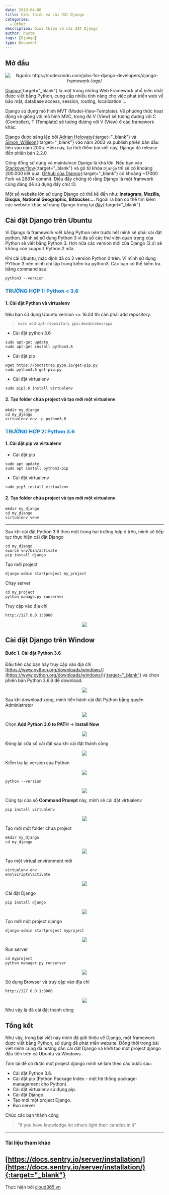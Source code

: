 ```yaml
---
date: 2019-04-08
title: Giới thiệu và cài đặt Django
categories:
  - Other
description: Giới thiệu và cài đặt Django
author: huytm
tags: [Django]
type: Document
---
```


## Mở đầu

<p align="center">
<img src="/images/img-django/Django-Framework-Logo.png" title="Nguồn: https://codecondo.com/jobs-for-django-developers/django-framework-logo/">
</p>

[Django](https://www.djangoproject.com/){:target="_blank"} là một trong những Web Framework phổ biến nhất được viết bằng Python, cung cấp nhiều tính năng cho việc phát triển web về bảo mật, database access, session, routing, localization ...

Django sử dụng mô hình MVT (Model-View-Template). Về phương thức hoạt động sẽ giống với mô hình MVC, trong đó V (View) sẽ tương đương với C (Controller), T (Template) sẽ tương đương với V (View) ở các framework khác.

Django được sáng lập bởi [Adrian Holovaty](https://en.wikipedia.org/wiki/Adrian_Holovaty){:target="_blank"} và [Simon_Willison](https://en.wikipedia.org/wiki/Simon_Willison){:target="_blank"} vào năm 2003 và publish phiên bản đầu tiên vào năm 2005. Hiện nay, tại thời điểm bài viết này, Django đã release đến phiên bản 2.2.0

Cộng đồng sử dụng và maintaince Django là khá lớn. Nếu bạn vào [Stackoverflow](https://stackoverflow.com/){:target="_blank"} và gõ từ khóa `Django` thì sẽ có khoảng 200.000 kết quả. [Github của Django](https://github.com/django/django){:target="_blank"} có khoảng ~17000 Fork và 26814 commit. Điều đấy chứng tỏ rằng Django là một framwork cũng đáng để sử dụng đấy chứ :D.

Một số website lớn sử dụng Django có thể kể đến như: **Instagram, Mozilla, Disqus, National Geographic, Bitbucker...**. Ngoài ra bạn có thể tìm kiếm các website khác sử dụng Django trong  tại [đây](https://www.djangosites.org/){:target="_blank"}

## Cài đặt Django trên Ubuntu

Vì Django là framework viết bằng Python nên trước hết mình sẽ phải cài đặt python. Mình sẽ sử dụng Python 3 vì đa số các thư viện quan trọng của Python sẽ viết bằng Python 3. Hơn nữa các version mới của Django (2.x) sẽ không còn support Python 2 nữa.

Khi cài Ubuntu, mặc định đã có 2 version Python ở trên. Vì mình sử dụng PYthon 3 nên mình chỉ tập trung kiểm tra python3. Các bạn có thể kiểm tra bằng command sau:

```
python3 --version
```

### <span style="color:#007bff">TRƯỜNG HỢP 1: Python < 3.6</span>

#### 1. Cài đặt Python và virtualenv

Nếu bạn sử dụng Ubuntu version <= 16.04 thì cần phải add repository. 

> `sudo add-apt-repository ppa:deadsnakes/ppa`

- Cài đặt python 3.6

```
sudo apt-get update
sudo apt-get install python3.6
```

- Cài đặt pip

```
wget https://bootstrap.pypa.io/get-pip.py
sudo python3.6 get-pip.py
```

- Cài đặt virtualenv

```
sudo pip3.6 install virtualenv
```

#### 2. Tạo folder chứa project và tạo mới một virtualenv

```
mkdir my_django
cd my_django
virtualenv env -p python3.6
```

### <span style="color:#007bff">TRƯỜNG HỢP 2: Python 3.6</span>

#### 1. Cài đặt pip và virtualenv

- Cài đặt pip

```
sudo apt update
sudo apt install python3-pip
```

- Cài đặt virtualenv

```
sudo pip3 install virtualenv
```

#### 2. Tạo folder chứa project và tạo mới một virtualenv

```
mkdir my_django
cd my_django
virtualenv venv
```

---

Sau khi cài đặt Python 3.6 theo một trong hai trường hợp ở trên, mình sẽ tiếp tục thực hiện cài đặt Django

```
cd my_django
source vnv/bin/activate
pip install django
```

Tạo mới project 

```
django-admin startproject my_project
```

Chạy server

```
cd my_project
python manage.py runserver
```

Truy cập vào địa chỉ 

```
http://127.0.0.1:8000
```

<p align="center">
<img src="/images/img-django/django14.png">
</p>


## Cài đặt Django trên Window

#### Bước 1. Cài đặt Python 3.6 

Đầu tiên các bạn hãy truy cập vào địa chỉ [https://www.python.org/downloads/windows/](https://www.python.org/downloads/windows/){:target="_blank"} và chọn phiên bản Python 3.6.6 để download.

<p align="center">
<img src="/images/img-django/django1.png">
</p>

Sau khi download xong, mình tiến hành cài đặt Python bằng quyền Administrator

<p align="center">
<img src="/images/img-django/django2.png">
</p>

Chọn **Add Python 3.6 to PATH** → **Install Now**

<p align="center">
<img src="/images/img-django/django4.png">
</p>

Đóng lại cửa sổ cài đặt sau khi cài đặt thành công

<p align="center">
<img src="/images/img-django/django5.png">
</p>

Kiểm tra lại version của Python

<p align="center">
<img src="/images/img-django/django6.png">
</p>

```
python --version
```

<p align="center">
<img src="/images/img-django/django7.png">
</p>



Cũng tại cửa sổ **Command Prompt** này, mình sẽ cài đặt virtualenv

```
pip install virtualenv
```

<p align="center">
<img src="/images/img-django/django8.png">
</p>

Tạo mới một folder chứa project

```
mkdir my_django
cd my_django 
```

<p align="center">
<img src="/images/img-django/django9.png">
</p>

Tạo một virtual environment mới

```
virtualenv env
env\Scripts\activate 
```

<p align="center">
<img src="/images/img-django/django10.png">
</p>

Cài đặt Django

```
pip install django 
```

<p align="center">
<img src="/images/img-django/django11.png">
</p>

Tạo mới một project django 

```
django-admin startproject myproject
```

<p align="center">
<img src="/images/img-django/django12.png">
</p>

Run server 

```
cd myproject
python manager.py runserver
```

<p align="center">
<img src="/images/img-django/django13.png">
</p>

Sử dụng Browser và truy cập vào địa chỉ

```
http://127.0.0.1:8000
```

<p align="center">
<img src="/images/img-django/django14.png">
</p>

Như vậy là đã cài đặt thành công 


## Tổng kết

Như vậy, trong bài viết này mình đã giới thiệu về Django, một framework được viết bằng Python, sử dụng để phát triển website. Đồng thời trong bài viết mình cũng đã hướng dẫn cài đặt Django và khởi tạo một project django đầu tiên trên cả Ubuntu và Windows. 

Tóm lại để  có được một project django mình sẽ làm theo các bước sau:

- Cài đặt Python 3.6.
- Cài đặt pip (Python Package Index - một hệ thống package-management cho Python).
- Cài đặt virtualenv sử dụng pip.
- Cài đặt Django.
- Tạo mới một project Django.
- Run server

Chúc các bạn thành công

>"if you have knowledge let others light their candles in it"

---

### Tài liệu tham khảo

[https://docs.sentry.io/server/installation/](https://docs.sentry.io/server/installation/){:target="_blank"}
---

Thực hiện bởi <a href="https://cloud365.vn/" target="_blank">cloud365.vn</a>

